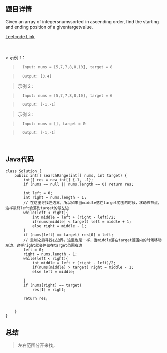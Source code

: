 <!--
 * @Author: Li yli2935@uwo.ca
 * @Date: 2023-06-24 15:13:50
 * @LastEditors: Li yli2935@uwo.ca
 * @LastEditTime: 2023-06-29 19:29:32
 * @FilePath: /practie/practice/src/modules/pages/LinkedList/Markdown/MergeTwoSortedLists.md
 * @Description: 这是默认设置,请设置`customMade`, 打开koroFileHeader查看配置 进行设置: https://github.com/OBKoro1/koro1FileHeader/wiki/%E9%85%8D%E7%BD%AE
-->
## 题目详情
Given an array of integersnumssorted in ascending order, find the starting and ending position of a giventargetvalue.


<a href="https://leetcode.com/problems/find-first-and-last-position-of-element-in-sorted-array/" target="_blank">Leetcode Link</a>

<br/>
<br/>
> 示例 1：

>       Input: nums = [5,7,7,8,8,10], target = 8

>       Output: [3,4]
        
> 示例 2：

>       Input: nums = [5,7,7,8,8,10], target = 6

>       Output: [-1,-1]

> 示例 3：

>       Input: nums = [], target = 0

>       Output: [-1,-1]


<br/>



## Java代码
```
class Solution {
    public int[] searchRange(int[] nums, int target) {
        int[] res = new int[] {-1, -1};
        if (nums == null || nums.length == 0) return res;

        int left = 0;
        int right = nums.length - 1;
        // 在这里寻找左边界，所以如果当middle落在target范围的时候，移动右节点，这样最终left会落到target的最左边
        while(left < right){
            int middle = left + (right - left)/2;
            if(nums[middle] < target) left = middle + 1;
            else right = middle - 1;
        }
        if (nums[left] == target) res[0] = left;
        // 重制之后寻找右边界，这里也是一样，当middle落在target范围内的时候移动左边，这样right就会停留在target范围右边
        left = 0;
        right = nums.length - 1;
        while(left < right){
            int middle = left + (right - left)/2;
            if(nums[middle] > target) right = middle - 1;
            else left = middle;

        }
        if (nums[right] == target)
            res[1] = right;

        return res;

        
    }
}

```
## 总结
>   左右范围分开来找，




